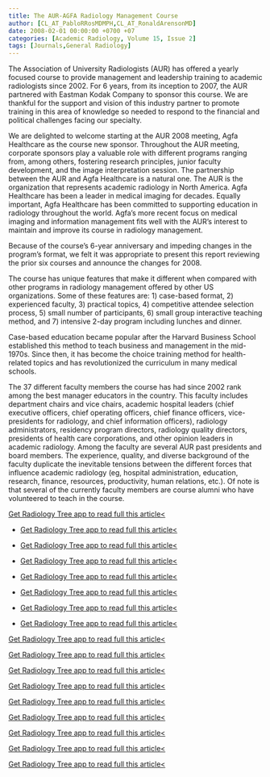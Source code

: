 ```yaml
---
title: The AUR-AGFA Radiology Management Course
author: [CL_AT_PabloRRosMDMPH,CL_AT_RonaldArensonMD]
date: 2008-02-01 00:00:00 +0700 +07
categories: [Academic Radiology, Volume 15, Issue 2]
tags: [Journals,General Radiology]
---
```

The Association of University Radiologists (AUR) has offered a yearly focused course to provide management and leadership training to academic radiologists since 2002. For 6 years, from its inception to 2007, the AUR partnered with Eastman Kodak Company to sponsor this course. We are thankful for the support and vision of this industry partner to promote training in this area of knowledge so needed to respond to the financial and political challenges facing our specialty.

We are delighted to welcome starting at the AUR 2008 meeting, Agfa Healthcare as the course new sponsor. Throughout the AUR meeting, corporate sponsors play a valuable role with different programs ranging from, among others, fostering research principles, junior faculty development, and the image interpretation session. The partnership between the AUR and Agfa Healthcare is a natural one. The AUR is the organization that represents academic radiology in North America. Agfa Healthcare has been a leader in medical imaging for decades. Equally important, Agfa Healthcare has been committed to supporting education in radiology throughout the world. Agfa’s more recent focus on medical imaging and information management fits well with the AUR’s interest to maintain and improve its course in radiology management.

Because of the course’s 6-year anniversary and impeding changes in the program’s format, we felt it was appropriate to present this report reviewing the prior six courses and announce the changes for 2008.

The course has unique features that make it different when compared with other programs in radiology management offered by other US organizations. Some of these features are: 1) case-based format, 2) experienced faculty, 3) practical topics, 4) competitive attendee selection process, 5) small number of participants, 6) small group interactive teaching method, and 7) intensive 2-day program including lunches and dinner.

Case-based education became popular after the Harvard Business School established this method to teach business and management in the mid-1970s. Since then, it has become the choice training method for health-related topics and has revolutionized the curriculum in many medical schools.

The 37 different faculty members the course has had since 2002 rank among the best manager educators in the country. This faculty includes department chairs and vice chairs, academic hospital leaders (chief executive officers, chief operating officers, chief finance officers, vice-presidents for radiology, and chief information officers), radiology administrators, residency program directors, radiology quality directors, presidents of health care corporations, and other opinion leaders in academic radiology. Among the faculty are several AUR past presidents and board members. The experience, quality, and diverse background of the faculty duplicate the inevitable tensions between the different forces that influence academic radiology (eg, hospital administration, education, research, finance, resources, productivity, human relations, etc.). Of note is that several of the currently faculty members are course alumni who have volunteered to teach in the course.

[Get Radiology Tree app to read full this article<](https://clinicalpub.com/app)

- [Get Radiology Tree app to read full this article<](https://clinicalpub.com/app)

- [Get Radiology Tree app to read full this article<](https://clinicalpub.com/app)

- [Get Radiology Tree app to read full this article<](https://clinicalpub.com/app)

- [Get Radiology Tree app to read full this article<](https://clinicalpub.com/app)

- [Get Radiology Tree app to read full this article<](https://clinicalpub.com/app)

- [Get Radiology Tree app to read full this article<](https://clinicalpub.com/app)

- [Get Radiology Tree app to read full this article<](https://clinicalpub.com/app)


[Get Radiology Tree app to read full this article<](https://clinicalpub.com/app)

[Get Radiology Tree app to read full this article<](https://clinicalpub.com/app)

[Get Radiology Tree app to read full this article<](https://clinicalpub.com/app)

[Get Radiology Tree app to read full this article<](https://clinicalpub.com/app)

[Get Radiology Tree app to read full this article<](https://clinicalpub.com/app)

[Get Radiology Tree app to read full this article<](https://clinicalpub.com/app)

[Get Radiology Tree app to read full this article<](https://clinicalpub.com/app)

[Get Radiology Tree app to read full this article<](https://clinicalpub.com/app)

[Get Radiology Tree app to read full this article<](https://clinicalpub.com/app)